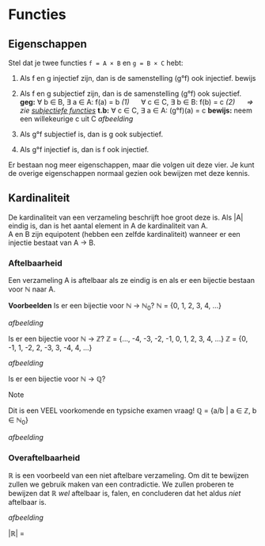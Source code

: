 # Functies
## Eigenschappen
Stel dat je twee functies `f = A × B` en `g = B × C` hebt:

1. Als f en g injectief zijn, dan is de samenstelling (g°f) ook injectief.
bewijs

2. Als f en g subjectief zijn, dan is de samenstelling (g°f) ook sujectief.
**geg:** ∀ b ∈ B, ∃ a ∈ A: f(a) = b _(1)_
&nbsp;&nbsp;&nbsp;&nbsp;&nbsp;∀ c ∈ C, ∃ b ∈ B: f(b) = c _(2)_
&nbsp;&nbsp;&nbsp;&nbsp;&nbsp;_⇒ zie [subjectiefe functies](30-09-2024.md#soorten)_
**t.b:** ∀ c ∈ C, ∃ a ∈ A: (g°f)(a) = c
**bewijs:** neem een willekeurige c uit C
_afbeelding_

3. Als g°f subjectief is, dan is g ook subjectief.

4. Als g°f injectief is, dan is f ook injectief.

Er bestaan nog meer eigenschappen, maar die volgen uit deze vier. Je kunt de overige eigenschappen normaal gezien ook bewijzen met deze kennis.

## Kardinaliteit
De kardinaliteit van een verzameling beschrijft hoe groot deze is. Als |A| eindig is, dan is het aantal element in A de kardinaliteit van A.  
A en B zijn equipotent (hebben een zelfde kardinaliteit) wanneer er een injectie bestaat van A → B.

### Aftelbaarheid
Een verzameling A is aftelbaar als ze eindig is en als er een bijectie bestaan voor ℕ naar A.

**Voorbeelden**
Is er een bijectie voor ℕ → ℕ<sub>0</sub>?
ℕ = {0, 1, 2, 3, 4, ...}

_afbeelding_

Is er een bijectie voor ℕ → ℤ?
ℤ = {..., -4, -3, -2, -1, 0, 1, 2, 3, 4, ...}
ℤ = {0, -1, 1, -2, 2, -3, 3, -4, 4, ...}

_afbeelding_

Is er een bijectie voor ℕ → ℚ?
> [!NOTE]
> Dit is een VEEL voorkomende en typsiche examen vraag!
ℚ = {a/b | a ∈ ℤ, b ∈ ℕ<sub>0</sub>}

_afbeelding_

### Overaftelbaarheid
ℝ is een voorbeeld van een niet aftelbare verzameling. Om dit te bewijzen zullen we gebruik maken van een contradictie. We zullen proberen te bewijzen dat ℝ _wel_ aftelbaar is, falen, en concluderen dat het aldus _niet_ aftelbaar is.

_afbeelding_

|ℝ| = 